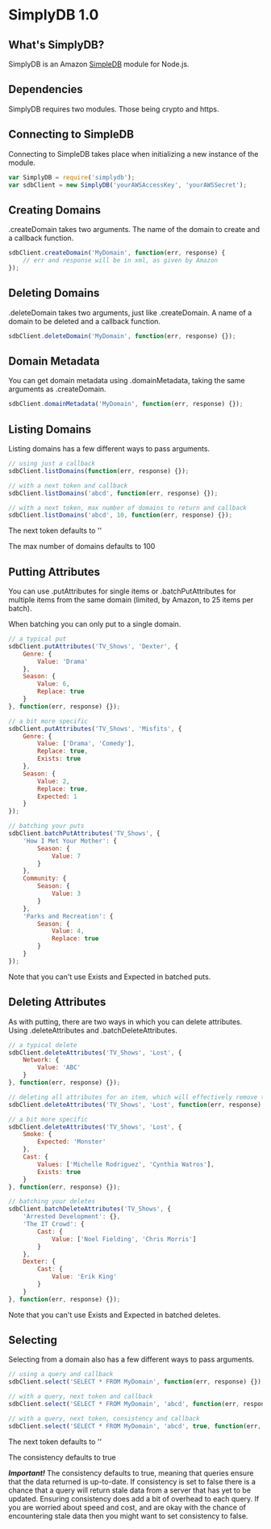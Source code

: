 SimplyDB 1.0
============

## What's SimplyDB?

SimplyDB is an Amazon [SimpleDB](http://aws.amazon.com/simpledb/) module for Node.js.

## Dependencies

SimplyDB requires two modules. Those being crypto and https.

## Connecting to SimpleDB

Connecting to SimpleDB takes place when initializing a new instance of the module.

```javascript
var SimplyDB = require('simplydb');
var sdbClient = new SimplyDB('yourAWSAccessKey', 'yourAWSSecret');
```
## Creating Domains

.createDomain takes two arguments. The name of the domain to create and a callback function.

```javascript
sdbClient.createDomain('MyDomain', function(err, response) {
	// err and response will be in xml, as given by Amazon
});
```

## Deleting Domains

.deleteDomain takes two arguments, just like .createDomain. A name of a domain to be deleted and a callback function.

```javascript
sdbClient.deleteDomain('MyDomain', function(err, response) {});
```

## Domain Metadata

You can get domain metadata using .domainMetadata, taking the same arguments as .createDomain.

```javascript
sdbClient.domainMetadata('MyDomain', function(err, response) {});
```

## Listing Domains

Listing domains has a few different ways to pass arguments.

```javascript
// using just a callback
sdbClient.listDomains(function(err, response) {});

// with a next token and callback
sdbClient.listDomains('abcd', function(err, response) {});

// with a next token, max number of domains to return and callback
sdbClient.listDomains('abcd', 10, function(err, response) {});
```

The next token defaults to ''

The max number of domains defaults to 100

## Putting Attributes

You can use .putAttributes for single items or .batchPutAttributes for multiple items from the same domain (limited, by Amazon, to 25 items per batch).

When batching you can only put to a single domain.

```javascript
// a typical put
sdbClient.putAttributes('TV_Shows', 'Dexter', {
	Genre: {
		Value: 'Drama'
	},
	Season: {
		Value: 6,
		Replace: true
	}
}, function(err, response) {});

// a bit more specific
sdbClient.putAttributes('TV_Shows', 'Misfits', {
	Genre: {
		Value: ['Drama', 'Comedy'],
		Replace: true,
		Exists: true
	},
	Season: {
		Value: 2,
		Replace: true,
		Expected: 1
	}
});

// batching your puts
sdbClient.batchPutAttributes('TV_Shows', {
	'How I Met Your Mother': {
		Season: {
			Value: 7
		}
	},
	Community: {
		Season: {
			Value: 3
		}
	},
	'Parks and Recreation': {
		Season: {
			Value: 4,
			Replace: true
		}
	}
});
```

Note that you can't use Exists and Expected in batched puts.

## Deleting Attributes

As with putting, there are two ways in which you can delete attributes. Using .deleteAttributes and .batchDeleteAttributes.

```javascript
// a typical delete
sdbClient.deleteAttributes('TV_Shows', 'Lost', {
	Network: {
		Value: 'ABC'
	}
}, function(err, response) {});

// deleting all attributes for an item, which will effectively remove the item
sdbClient.deleteAttributes('TV_Shows', 'Lost', function(err, response) {});

// a bit more specific
sdbClient.deleteAttributes('TV_Shows', 'Lost', {
	Smoke: {
		Expected: 'Monster'
	},
	Cast: {
		Values: ['Michelle Rodriguez', 'Cynthia Watros'],
		Exists: true
	}
}, function(err, response) {});

// batching your deletes
sdbClient.batchDeleteAttributes('TV_Shows', {
	'Arrested Development': {},
	'The IT Crowd': {
		Cast: {
			Value: ['Noel Fielding', 'Chris Morris']
		}
	},
	Dexter: {
		Cast: {
			Value: 'Erik King'
		}
	}
}, function(err, response) {});
```

Note that you can't use Exists and Expected in batched deletes.

## Selecting

Selecting from a domain also has a few different ways to pass arguments.

```javascript
// using a query and callback
sdbClient.select('SELECT * FROM MyDomain', function(err, response) {});

// with a query, next token and callback
sdbClient.select('SELECT * FROM MyDomain', 'abcd', function(err, response) {});

// with a query, next token, consistency and callback
sdbClient.select('SELECT * FROM MyDomain', 'abcd', true, function(err, response) {});
```

The next token defaults to ''

The consistency defaults to true

***Important!*** The consistency defaults to true, meaning that queries ensure that the data returned is up-to-date. If consistency is set to false there is a chance that a query will return stale data from a server that has yet to be updated. Ensuring consistency does add a bit of overhead to each query. If you are worried about speed and cost, and are okay with the chance of encountering stale data then you might want to set consistency to false.